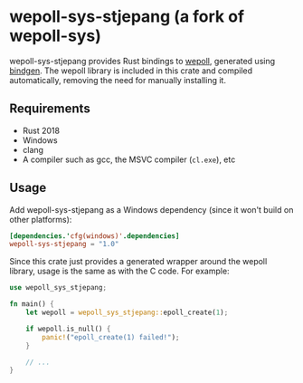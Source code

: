 # wepoll-sys-stjepang (a fork of wepoll-sys)

wepoll-sys-stjepang provides Rust bindings to [wepoll][wepoll], generated using
[bindgen][bindgen]. The wepoll library is included in this crate and compiled
automatically, removing the need for manually installing it.

## Requirements

* Rust 2018
* Windows
* clang
* A compiler such as gcc, the MSVC compiler (`cl.exe`), etc

## Usage

Add wepoll-sys-stjepang as a Windows dependency (since it won't build on other
platforms):

```toml
[dependencies.'cfg(windows)'.dependencies]
wepoll-sys-stjepang = "1.0"
```

Since this crate just provides a generated wrapper around the wepoll library,
usage is the same as with the C code. For example:

```rust
use wepoll_sys_stjepang;

fn main() {
    let wepoll = wepoll_sys_stjepang::epoll_create(1);

    if wepoll.is_null() {
        panic!("epoll_create(1) failed!");
    }

    // ...
}
```

[wepoll]: https://github.com/piscisaureus/wepoll
[bindgen]: https://rust-lang.github.io/rust-bindgen/

